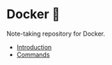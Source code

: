# Docker 🐳

Note-taking repository for Docker. 

- [Introduction](./introduction.md)
- [Commands](./commands.md)
